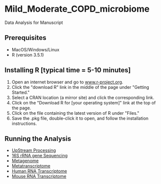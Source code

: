 # Mild_Moderate_COPD_microbiome
Data Analysis for Manuscript

## Prerequisites
* MacOS/Windows/Linux
* R (version 3.5.1)

## Installing R [typical time = 5-10 minutes]
1. Open an internet browser and go to www.r-project.org.
2. Click the "download R" link in the middle of the page under "Getting Started."
3. Select a CRAN location (a mirror site) and click the corresponding link.
4. Click on the "Download R for [your operating system]" link at the top of the page.
5. Click on the file containing the latest version of R under "Files."
6. Save the .pkg file, double-click it to open, and follow the installation instructions.

## Running the Analysis
* [UpStream Processing](https://github.com/segalmicrobiomelab/Early_COPD_microbiome/tree/main/Upstream)
* [16S rRNA gene Sequencing](https://github.com/segalmicrobiomelab/Early_COPD_microbiome/tree/main/16S)
* [Metagenome](https://github.com/segalmicrobiomelab/Early_COPD_microbiome/blob/main/Metagenome)
* [Metatranscriptome](https://github.com/segalmicrobiomelab/Early_COPD_microbiome/blob/main/Metatranscriptome)
* [Human RNA Transcriptome](https://github.com/segalmicrobiomelab/Early_COPD_microbiome/blob/main/Host_Transcriptome)
* [Mouse RNA Transcriptome](https://github.com/segalmicrobiomelab/Early_COPD_microbiome/blob/main/Mouse)
